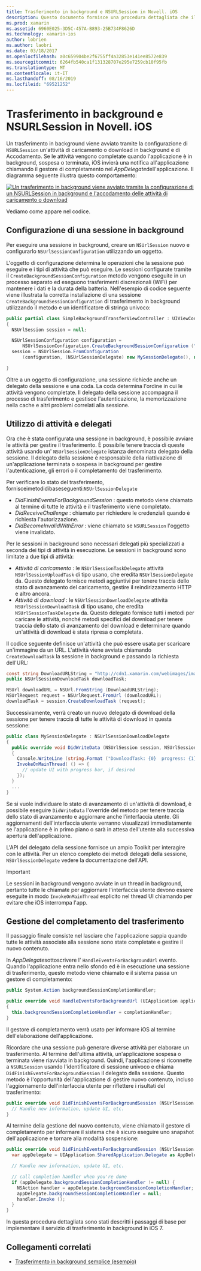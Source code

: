```yaml
---
title: Trasferimento in background e NSURLSession in Novell. iOS
description: Questo documento fornisce una procedura dettagliata che illustra come usare il trasferimento in background e NSUrlSession per avviare il download di un'immagine di grandi dimensioni e continuare il download quando l'app viene posizionata in background.
ms.prod: xamarin
ms.assetid: 6960E025-3D5C-457A-B893-25B734F8626D
ms.technology: xamarin-ios
author: lobrien
ms.author: laobri
ms.date: 03/18/2017
ms.openlocfilehash: a0c659904be2f6755ff4a32853e141ee8572e839
ms.sourcegitcommit: 6264fb540ca1f131328707e295e7259cb10f95fb
ms.translationtype: MT
ms.contentlocale: it-IT
ms.lasthandoff: 08/16/2019
ms.locfileid: "69521252"
---
```

# <a name="background-transfer-and-nsurlsession-in-xamarinios"></a>Trasferimento in background e NSURLSession in Novell. iOS

Un trasferimento in background viene avviato tramite la configurazione di `NSURLSession` un'attività di caricamento o download in background e di Accodamento. Se le attività vengono completate quando l'applicazione è in background, sospesa o terminata, iOS invierà una notifica all'applicazione chiamando il gestore di completamento nel *AppDelegate*dell'applicazione. Il diagramma seguente illustra questo comportamento:

 [![](background-transfer-walkthrough-images/transfer.png "Un trasferimento in background viene avviato tramite la configurazione di un NSURLSession in background e l'accodamento delle attività di caricamento o download")](background-transfer-walkthrough-images/transfer.png#lightbox)

Vediamo come appare nel codice.

## <a name="configuring-a-background-session"></a>Configurazione di una sessione in background

Per eseguire una sessione in background, creare un `NSUrlSession` nuovo e configurarlo `NSUrlSessionConfiguration` utilizzando un oggetto.

L'oggetto di configurazione determina le operazioni che la sessione può eseguire e i tipi di attività che può eseguire.
Le sessioni configurate tramite il `CreateBackgroundSessionConfiguration` metodo vengono eseguite in un processo separato ed eseguono trasferimenti discrezionali (WiFi) per mantenere i dati e la durata della batteria.
Nell'esempio di codice seguente viene illustrata la corretta installazione di una sessione `CreateBackgroundSessionConfiguration` di trasferimento in background utilizzando il metodo e un identificatore di stringa univoco:

```csharp
public partial class SimpleBackgroundTransferViewController : UIViewController
{
  NSUrlSession session = null;

  NSUrlSessionConfiguration configuration =
      NSUrlSessionConfiguration.CreateBackgroundSessionConfiguration ("com.SimpleBackgroundTransfer.BackgroundSession");
  session = NSUrlSession.FromConfiguration
      (configuration, (NSUrlSessionDelegate) new MySessionDelegate(), new NSOperationQueue());

}
```

Oltre a un oggetto di configurazione, una sessione richiede anche un delegato della sessione e una coda.
La coda determina l'ordine in cui le attività vengono completate. Il delegato della sessione accompagna il processo di trasferimento e gestisce l'autenticazione, la memorizzazione nella cache e altri problemi correlati alla sessione.

## <a name="working-with-tasks-and-delegates"></a>Utilizzo di attività e delegati

Ora che è stata configurata una sessione in background, è possibile avviare le attività per gestire il trasferimento. È possibile tenere traccia di queste attività usando un' `NSUrlSessionDelegate` istanza denominata delegato della sessione. Il delegato della sessione è responsabile della riattivazione di un'applicazione terminata o sospesa in background per gestire l'autenticazione, gli errori o il completamento del trasferimento.

Per verificare lo stato del trasferimento, fornisceimetodidibaseseguenti:`NSUrlSessionDelegate`

- *DidFinishEventsForBackgroundSession* : questo metodo viene chiamato al termine di tutte le attività e il trasferimento viene completato.
- *DidReceiveChallenge* : chiamato per richiedere le credenziali quando è richiesta l'autorizzazione.
- *DidBecomeInvalidWithError* : viene chiamato se `NSURLSession` l'oggetto viene invalidato.


Per le sessioni in background sono necessari delegati più specializzati a seconda dei tipi di attività in esecuzione. Le sessioni in background sono limitate a due tipi di attività:

- *Attività di caricamento* : le `NSUrlSessionTaskDelegate` attività `NSUrlSessionUploadTask` di tipo usano, che eredita `NSUrlSessionDelegate` da. Questo delegato fornisce metodi aggiuntivi per tenere traccia dello stato di avanzamento del caricamento, gestire il reindirizzamento HTTP e altro ancora.
- *Attività di download* : le `NSUrlSessionDownloadDelegate` attività `NSUrlSessionDownloadTask` di tipo usano, che eredita `NSUrlSessionTaskDelegate` da. Questo delegato fornisce tutti i metodi per caricare le attività, nonché metodi specifici del download per tenere traccia dello stato di avanzamento del download e determinare quando un'attività di download è stata ripresa o completata.


Il codice seguente definisce un'attività che può essere usata per scaricare un'immagine da un URL. L'attività viene avviata chiamando `CreateDownloadTask` la sessione in background e passando la richiesta dell'URL:

```csharp
const string DownloadURLString = "http://cdn1.xamarin.com/webimages/images/xamarin.png";
public NSUrlSessionDownloadTask downloadTask;

NSUrl downloadURL = NSUrl.FromString (DownloadURLString);
NSUrlRequest request = NSUrlRequest.FromUrl (downloadURL);
downloadTask = session.CreateDownloadTask (request);
```

Successivamente, verrà creato un nuovo delegato di download della sessione per tenere traccia di tutte le attività di download in questa sessione:

```csharp
public class MySessionDelegate : NSUrlSessionDownloadDelegate
{
  public override void DidWriteData (NSUrlSession session, NSUrlSessionDownloadTask downloadTask, long bytesWritten, long totalBytesWritten, long totalBytesExpectedToWrite)
  {
    Console.WriteLine (string.Format ("DownloadTask: {0}  progress: {1}", downloadTask, progress));
    InvokeOnMainThread( () => {
      // update UI with progress bar, if desired
    });
  }
  ...
}
```

Se si vuole individuare lo stato di avanzamento di un'attività di download, è possibile eseguire `DidWriteData` l'override del metodo per tenere traccia dello stato di avanzamento e aggiornare anche l'interfaccia utente. Gli aggiornamenti dell'interfaccia utente verranno visualizzati immediatamente se l'applicazione è in primo piano o sarà in attesa dell'utente alla successiva apertura dell'applicazione.

L'API del delegato della sessione fornisce un ampio Toolkit per interagire con le attività. Per un elenco completo dei metodi delegati della sessione, `NSUrlSessionDelegate` vedere la documentazione dell'API.

> [!IMPORTANT]
> Le sessioni in background vengono avviate in un thread in background, pertanto tutte le chiamate per aggiornare l'interfaccia utente devono essere eseguite in modo `InvokeOnMainThread` esplicito nel thread UI chiamando per evitare che iOS interrompa l'app. 


## <a name="handling-transfer-completion"></a>Gestione del completamento del trasferimento

Il passaggio finale consiste nel lasciare che l'applicazione sappia quando tutte le attività associate alla sessione sono state completate e gestire il nuovo contenuto.

In *AppDelegate*sottoscrivere l' `HandleEventsForBackgroundUrl` evento. Quando l'applicazione entra nello sfondo ed è in esecuzione una sessione di trasferimento, questo metodo viene chiamato e il sistema passa un gestore di completamento:

```csharp
public System.Action backgroundSessionCompletionHandler;

public override void HandleEventsForBackgroundUrl (UIApplication application, string sessionIdentifier, System.Action completionHandler)
{
  this.backgroundSessionCompletionHandler = completionHandler;
}
```

Il gestore di completamento verrà usato per informare iOS al termine dell'elaborazione dell'applicazione.

Ricordare che una sessione può generare diverse attività per elaborare un trasferimento. Al termine dell'ultima attività, un'applicazione sospesa o terminata viene riavviata in background. Quindi, l'applicazione si riconnette a `NSURLSession` usando l'identificatore di sessione univoco e chiama `DidFinishEventsForBackgroundSession` il delegato della sessione. Questo metodo è l'opportunità dell'applicazione di gestire nuovo contenuto, incluso l'aggiornamento dell'interfaccia utente per riflettere i risultati del trasferimento:

```csharp
public override void DidFinishEventsForBackgroundSession (NSUrlSession session) {
  // Handle new information, update UI, etc.
}
```

Al termine della gestione del nuovo contenuto, viene chiamato il gestore di completamento per informare il sistema che è sicuro eseguire uno snapshot dell'applicazione e tornare alla modalità sospensione:

```csharp
public override void DidFinishEventsForBackgroundSession (NSUrlSession session) {
  var appDelegate = UIApplication.SharedApplication.Delegate as AppDelegate;

  // Handle new information, update UI, etc.

  // call completion handler when you're done
  if (appDelegate.backgroundSessionCompletionHandler != null) {
    NSAction handler = appDelegate.backgroundSessionCompletionHandler;
    appDelegate.backgroundSessionCompletionHandler = null;
    handler.Invoke ();
  }
}
```

In questa procedura dettagliata sono stati descritti i passaggi di base per implementare il servizio di trasferimento in background in iOS 7.



## <a name="related-links"></a>Collegamenti correlati

- [Trasferimento in background semplice (esempio)](https://docs.microsoft.com/samples/xamarin/ios-samples/simplebackgroundtransfer)

